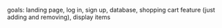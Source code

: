 goals:
landing page, log in, sign up, database, shopping cart feature (just adding and removing), display items
